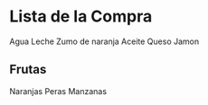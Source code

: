 # Lista de la Compra

Agua
Leche
Zumo de naranja
Aceite
Queso
Jamon

## Frutas

Naranjas
Peras
Manzanas

